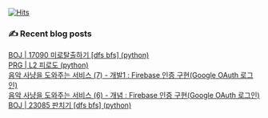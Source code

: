 

[![Hits](https://hits.seeyoufarm.com/api/count/incr/badge.svg?url=https%3A%2F%2Fgithub.com%2Fomnireader0&count_bg=%2379C83D&title_bg=%23555555&icon=&icon_color=%23E7E7E7&title=hits&edge_flat=false)](https://hits.seeyoufarm.com)
### ✍ Recent blog posts 
[BOJ | 17090 미로탈출하기 [dfs bfs] (python)](https://sebiblog.tistory.com/75) <br>
[PRG | L2 피로도 (python)](https://sebiblog.tistory.com/74) <br>
[음악 사냥을 도와주는 서비스 (7) - 개발1 : Firebase 인증 구현(Google OAuth 로그인)](https://sebiblog.tistory.com/73) <br>
[음악 사냥을 도와주는 서비스 (6) - 개념 : Firebase 인증 구현(Google OAuth 로그인)](https://sebiblog.tistory.com/72) <br>
[BOJ | 23085 판치기 [dfs bfs] (python)](https://sebiblog.tistory.com/71) <br>
